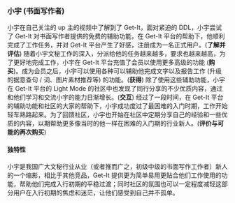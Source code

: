 ### 小宇 (书面写作者)

小宇在自己关注的 up 主的视频中了解到了 Get-It，面对紧迫的 DDL，小宇尝试了 Get-It 对书面写作者提供的免费的辅助功能，在 Get-It 平台的帮助下，他顺利完成了工作任务，并对 Get-It 平台产生了好感，注册成为一名正式用户。(**了解并评估**) 随着小宇文秘工作的深入，分派给他的任务越来越多，要求也越来越高，为了更好地完成工作，小宇在 Get-It 平台充值了会员以使用更多高级的功能 (**购买**)。成为会员之后，小宇可以使用各种可以辅助他完成文字以及报告工作 (升级的据意查句 / 词、图片素材推荐等) 的功能。(**获得**) 除了使用这些辅助功能，小宇在 Get-It 平台的 Light Mode 的社区中也发现了同行分享的不少优质内容，通过和他们学习和交流小宇的能力日渐增长。(**交互**) 经过了一段时间，在 Get-It 平台的辅助功能和社区的大家的帮助下，小宇成功度过了最困难的入门时期，工作开始轻车熟路起来。为了回馈社区，小宇也开始在社区中定期分享自己的经验和一些优质的内容，以期帮助更多像当时的他一样在困难的入门期的行业新人。(**评价与可能的再次购买**)

#### 独特性

小宇是我国广大文秘行业从业（或者推而广之，初级中级的书面写作工作者）新人的一个缩影，相比于其他竞品，Get-It 提供更为简单易用更贴合他们工作使用的功能，帮助他们完成入行初期的平稳过渡；同时社区的氛围也可以一定程度减轻这部分用户在入行初期的焦虑和迷茫，让他们感受到自己并不孤单。